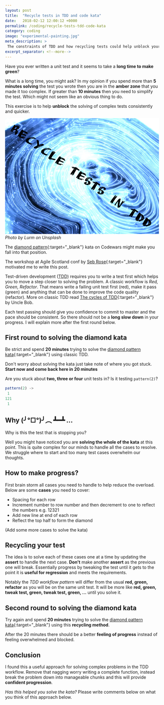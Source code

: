```yaml
---
layout: post
title:  "Recycle tests in TDD and code kata"
date:   2018-02-12 12:00:12 +0000
permalink: /coding/recycle-tests-tdd-code-kata
category: coding
image: "experimental-painting.jpg"
meta_description: >
 The constraints of TDD and how recycling tests could help unblock your workflow for solving complex problems. 
excerpt_separator: <!--more-->
---
```


Have you ever written a unit test and it seems to take a **long time to make green**?

What is a long time, you might ask? In my opinion if you spend more than **5 minutes solving** the test you wrote then you are in the **amber zone** that you made it too complex. If greater than **10 minutes** then you need to simplify the test. Which might not seem like an obvious thing to do.

This exercise is to help **unblock** the solving of complex tests consistently and quicker.

<!--more-->

![Blue and shiny experimental painting](/images/experimental-painting.jpg)
_Photo by Lurm on Unsplash_

The [diamond pattern](https://www.codewars.com/kata/complete-the-pattern-number-9-diamond){:target="\_blank"} kata on Codewars might make you fall into that position.

The workshop at Agile Scotland conf by [Seb Rose](http://leanagile.scot/2017/sessions/index.php?session=92){:target="\_blank"} motivated me to write this post.

Test-driven development (<abbr title="Test-driven development">TDD</abbr>) requires you to write a test first which helps you to move a step closer to solving the problem. A classic workflow is _Red, Green, Refactor_. That means write a failing unit test first (red), make it pass (green) and anything that can be done to improve the code quality (refactor). More on classic TDD read [The cycles of TDD](http://blog.cleancoder.com/uncle-bob/2014/12/17/TheCyclesOfTDD.html){:target="\_blank"} by Uncle Bob.

Each test passing should give you confidence to commit to master and the pace should be consistent. So there should not be a **long slow down** in your progress. I will explain more after the first round below.

## First round to solving the diamond kata

Be strict and spend **20 minutes** trying to solve the [diamond pattern kata](https://www.codewars.com/kata/complete-the-pattern-number-9-diamond){:target="\_blank"} using classic TDD.

Don't worry about solving the kata just take note of where you got stuck. **Start now and come back here in 20 minutes**

Are you stuck about **two, three or four** unit tests in? Is it testing `pattern(2)`?

```js
pattern(2) ->
 1
121
 1
```

## Why (╯°□°)╯︵ ┻━┻ ...

Why is this the test that is stopping you?

Well you might have noticed you are **solving the whole of the kata** at this point. This is quite complex for our minds to handle all the cases to resolve. We struggle where to start and too many test cases overwhelm our thoughts.

## How to make progress?

First brain storm all cases you need to handle to help reduce the overload. Below are some **cases** you need to cover:

* Spacing for each row
* Increment number to row number and then decrement to one to reflect the numbers e.g. 12321
* Add new line at end of each row
* Reflect the top half to form the diamond

(Add some more cases to solve the kata)

## Recycling your test

The idea is to solve each of these cases one at a time by updating the **assert** to handle the next case. **Don't** make another **assert** as the previous one will break. Essentially progress by tweaking the test until it gets to the point it is **useful for regression** and meets the requirements.

Notably the _TDD workflow pattern_ will differ from the usual **red, green, refactor** as you will be on the same unit test. It will be more like **red, green, tweak test, green, tweak test, green, ...** until you solve it.

## Second round to solving the diamond kata

Try again and spend **20 minutes** trying to solve the [diamond pattern kata](https://www.codewars.com/kata/complete-the-pattern-number-9-diamond){:target="\_blank"} using this **recycling method**.

After the 20 minutes there should be a better **feeling of progress** instead of feeling overwhelmed and blocked.

## Conclusion

I found this a useful approach for solving complex problems in the TDD workflow. Remove that nagging worry writing a complete function, instead break the problem down into manageable chunks and this will provide **confident progression**.

_Has this helped you solve the kata?_ Please write comments below on what you think of this approach below.
